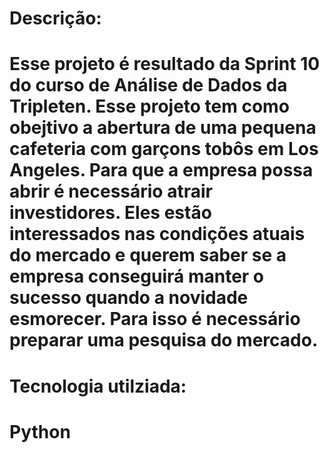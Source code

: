 # Descrição:
# Esse projeto é resultado da Sprint 10 do curso de Análise de Dados da Tripleten. Esse projeto tem como obejtivo a abertura de uma pequena cafeteria com garçons tobôs em Los Angeles. Para que a empresa possa abrir é necessário atrair investidores. Eles estão interessados nas condições atuais do mercado e querem saber se a empresa conseguirá manter o sucesso quando a novidade esmorecer. Para isso é necessário preparar uma pesquisa do mercado.
# Tecnologia utilziada:
# Python
